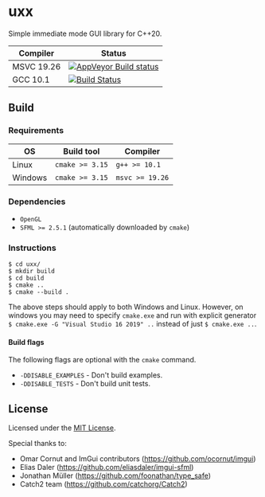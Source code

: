 # uxx

Simple immediate mode GUI library for C++20.

|Compiler|Status|
|--------|------|
|MSVC 19.26|[![AppVeyor Build status](https://img.shields.io/appveyor/ci/kjetand/uxx.svg)](https://ci.appveyor.com/project/kjetand/uxx)|
|GCC 10.1|[![Build Status](https://travis-ci.org/kjetand/uxx.svg?branch=master)](https://travis-ci.org/kjetand/uxx)|

## Build

### Requirements

| OS       | Build tool      | Compiler        |
|----------|-----------------|-----------------|
| Linux    | `cmake >= 3.15` | `g++ >= 10.1`   |
| Windows  | `cmake >= 3.15` | `msvc >= 19.26` |

### Dependencies

- `OpenGL`
- `SFML >= 2.5.1` (automatically downloaded by `cmake`)

### Instructions

```text
$ cd uxx/
$ mkdir build
$ cd build
$ cmake ..
$ cmake --build .
```

The above steps should apply to both Windows and Linux. However, on windows you may need to specify `cmake.exe` and
run with explicit generator `$ cmake.exe -G "Visual Studio 16 2019" ..` instead of just `$ cmake.exe ..`.

#### Build flags
The following flags are optional with the `cmake` command.

- `-DDISABLE_EXAMPLES` - Don't build examples.
- `-DDISABLE_TESTS` - Don't build unit tests.

## License

Licensed under the [MIT License](LICENSE).

Special thanks to:

- Omar Cornut and ImGui contributors (https://github.com/ocornut/imgui)
- Elias Daler (https://github.com/eliasdaler/imgui-sfml)
- Jonathan Müller (https://github.com/foonathan/type_safe)
- Catch2 team (https://github.com/catchorg/Catch2)
